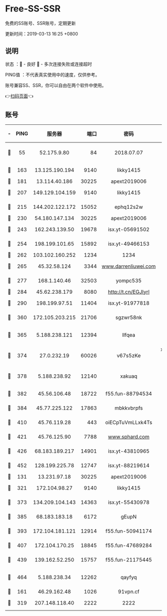 # Free-SS-SSR

免费的SS账号、SSR账号，定期更新

更新时间：2019-03-13 16:25 +0800

## 说明

状态     ：🙂 - 良好 🙁 - 多次连接失败或连接超时

PING值   ：不代表真实使用中的速度，仅供参考。

账号兼容SS、SSR，你可以自由在两个软件中使用。

👉[扫码页面](https://liesauer.github.io/Free-SS-SSR/)👈

## 账号

|-|PING|服务器|端口|密码|加密方式|区域|
|:----:|:----:|:-----:|-----:|:----:|:----:|:----:|
|🙂|55|52.175.9.80|84|2018.07.07|chacha20-ietf-poly1305|HK|
|🙂|163|13.125.190.194|9140|likky1415|aes-256-cfb|KR|
|🙂|181|13.114.40.186|30225|apext2019006|chacha20|JP|
|🙂|207|149.129.104.159|9140|likky1415|aes-256-cfb|HK|
|🙂|215|144.202.122.172|15052|ephq12s2w|aes-256-cfb|US|
|🙂|230|54.180.147.134|30225|apext2019006|chacha20|KR|
|🙂|243|162.243.139.50|19678|isx.yt-05691502|aes-256-cfb|US|
|🙂|254|198.199.101.65|15892|isx.yt-49466153|aes-256-cfb|US|
|🙂|262|103.102.160.252|1234|1234|rc4-md5|JP|
|🙂|265|45.32.58.124|3344|www.darrenliuwei.com|aes-256-cfb|JP|
|🙂|277|168.1.140.46|32503|yompc535|aes-256-cfb|AU|
|🙂|284|45.62.238.179|8080|http://t.cn/EGJIyrl|rc4-md5|CA|
|🙂|290|198.199.97.51|11404|isx.yt-91977818|aes-256-cfb|US|
|🙂|360|172.105.203.215|21706|sgzwr58nk|aes-256-cfb|JP|
|🙂|365|5.188.238.121|12394|llfqea|chacha20-ietf-poly1305|BR|
|🙂|374|27.0.232.19|60026|v67s5zKe|xchacha20-ietf-poly1305|HK|
|🙂|378|5.188.238.92|12140|xakuaq|chacha20-ietf-poly1305|BR|
|🙂|382|45.56.106.48|18722|f55.fun-88794534|aes-256-cfb|US|
|🙂|384|45.77.225.122|17863|mbkkvbrpfs|aes-256-cfb|GB|
|🙂|410|45.76.119.28|443|oiECpTuVmLLxk4Ts|aes-256-cfb|AU|
|🙂|421|45.76.125.90|7788|www.sphard.com|aes-256-cfb|AU|
|🙂|426|68.183.189.217|14901|isx.yt-43810965|aes-256-cfb|SG|
|🙂|452|128.199.225.78|12747|isx.yt-88219614|aes-256-cfb|SG|
|🙂|131|13.231.97.18|30225|apext2019006|chacha20|JP|
|🙂|321|172.104.98.27|9140|likky1415|aes-256-cfb|JP|
|🙂|373|134.209.104.143|14363|isx.yt-55430978|aes-256-cfb|SG|
|🙂|385|68.183.183.18|6172|gEupN|aes-256-cfb|SG|
|🙂|393|172.104.181.121|12914|f55.fun-50941174|aes-256-cfb|SG|
|🙂|407|172.104.170.25|18845|f55.fun-47689284|aes-256-cfb|SG|
|🙂|439|139.162.52.250|15757|f55.fun-21175445|aes-256-cfb|SG|
|🙂|464|5.188.238.34|12262|qayfyq|chacha20-ietf-poly1305|BR|
|🙁|161|46.29.162.48|1026|91vpn.cf|rc4-md5|RU|
|🙁|319|207.148.118.40|2222|2222|aes-256-cfb|SG|
